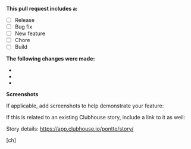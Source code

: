 **This pull request includes a:**

- [ ] Release
- [ ] Bug fix
- [ ] New feature
- [ ] Chore
- [ ] Build

**The following changes were made:**

-
-
-

**Screenshots**

If applicable, add screenshots to help demonstrate your feature:

If this is related to an existing Clubhouse story, include a link to it as well:

Story details: https://app.clubhouse.io/pontte/story/

[ch]
